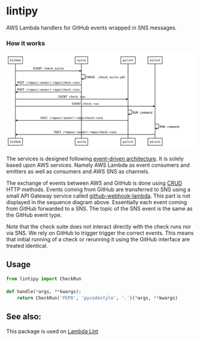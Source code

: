 # lintipy

AWS Lambda handlers for GitHub events wrapped in SNS messages.

### How it works

![workflow](workflow.svg)

The services is designed following [event-driven architecture][EDA].
It is solely based upon AWS services. Namely AWS Lambda as event consumers and emitters as well as consumers and AWS SNS as channels.

The exchange of events between AWS and GitHub is done using [CRUD][CRUD] HTTP methods. Events coming from GitHub are transferred to SNS using a small API Gateway service called [github-webhook-lambda](https://github.com/LambdaLint/github-webhook-lambda). This part is not displayed in the sequence diagram above. Essentially each event coming from GitHub forwarded to a SNS. The topic of the SNS event is the same as the GitHub event type.

Note that the check suite does not interact directly with the check runs nor via SNS. We rely on GitHub to trigger trigger the correct events. This means that initial running of a check or rerunning it using the GitHub interface are treated identical.

[EDA]: https://en.wikipedia.org/wiki/Event-driven_architecture
[CRUD]: https://en.wikipedia.org/wiki/Create,_read,_update_and_delete

## Usage

```python
from lintipy import CheckRun

def handle(*args, **kwargs):
    return CheckRun('PEP8', 'pycodestyle', '.')(*args, **kwargs)
```

## See also:

This package is used on [Lambda Lint](https://lambdalint.github.io)
